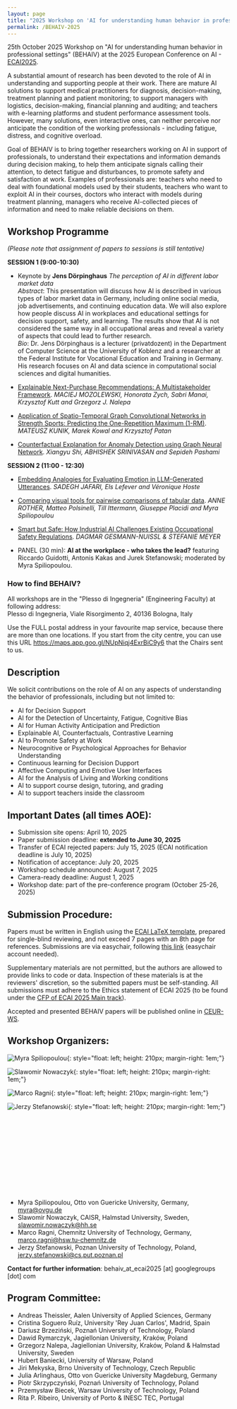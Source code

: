```yaml
---
layout: page
title: "2025 Workshop on 'AI for understanding human behavior in professional settings' (BEHAIV)"
permalink: /BEHAIV-2025
---
```


25th October 2025 Workshop on "AI for understanding human behavior in professional settings" (BEHAIV) at the 2025 European Conference on AI - [ECAI2025](https://ecai2025.org/).

A substantial amount of research has been devoted to the role of AI in understanding and supporting people at their work. There are mature AI solutions to support medical practitioners for diagnosis, decision-making, treatment planning and patient monitoring; to support managers with logistics, decision-making, financial planning and auditing; and teachers with e-learning platforms and student performance assessment tools. However, many solutions, even interactive ones, can neither perceive nor anticipate the condition of the working professionals - including fatigue, distress, and cognitive overload.

Goal of BEHAIV is to bring together researchers working on AI in support of professionals, to understand their expectations and information demands during decision making, to help them anticipate signals calling their attention, to detect fatigue and disturbances, to promote safety and satisfaction at work. Examples of professionals are: teachers who need to deal with foundational models used by their students, teachers who want to exploit AI in their courses, doctors who interact with models during treatment planning, managers who receive AI-collected pieces of information and need to make reliable decisions on them.

## Workshop Programme

*(Please note that assignment of papers to sessions is still tentative)*

**SESSION 1 (9:00-10:30)**

* Keynote by **Jens Dörpinghaus** *The perception of AI in different labor market data*<br>
*Abstract*: This presentation will discuss how AI is described in various types of labor market data in Germany, including online social media, job advertisements, and continuing education data. We will also explore how people discuss AI in workplaces and educational settings for decision support, safety, and learning. The results show that AI is not considered the same way in all occupational areas and reveal a variety of aspects that could lead to further research.<br>
*Bio*: Dr. Jens Dörpinghaus is a lecturer (privatdozent) in the Department of Computer Science at the University of Koblenz and a researcher at the Federal Institute for Vocational Education and Training in Germany. His research focuses on AI and data science in computational social sciences and digital humanities.

* [Explainable Next-Purchase Recommendations: A Multistakeholder Framework](/assets/papers-2025/BEHAIV2025_CRV_1.pdf).
*MACIEJ MOZOLEWSKI, Honorata Zych, Sabri Manai, Krzysztof Kutt and Grzegorz J. Nalepa*

* [Application of Spatio-Temporal Graph Convolutional Networks in Strength Sports: Predicting the One-Repetition Maximum (1-RM)](/assets/papers-2025/BEHAIV2025_CRV_6.pdf).
*MATEUSZ KUNIK, Marek Kowal and Krzysztof Patan*

* [Counterfactual Explanation for Anomaly Detection using Graph Neural Network](/assets/papers-2025/BEHAIV2025_CRV_4.pdf).
*Xiangyu Shi, ABHISHEK SRINIVASAN and Sepideh Pashami*


**SESSION 2 (11:00 - 12:30)**

* [Embedding Analogies for Evaluating Emotion in LLM-Generated Utterances](/assets/papers-2025/BEHAIV2025_CRV_3.pdf).
*SADEGH JAFARI, Els Lefever and Véronique Hoste*

* [Comparing visual tools for pairwise comparisons of tabular data](/assets/papers-2025/BEHAIV2025_CRV_7.pdf).
*ANNE ROTHER, Matteo Polsinelli, Till Ittermann, Giuseppe Placidi and Myra Spiliopoulou*

* [Smart but Safe: How Industrial AI Challenges Existing Occupational Safety Regulations](/assets/papers-2025/BEHAIV2025_CRV_2.pdf).
*DAGMAR GESMANN-NUISSL & STEFANIE MEYER*

* PANEL (30 min): **AI at the workplace - who takes the lead?** featuring Riccardo Guidotti, Antonis Kakas and Jurek Stefanowski; moderated by Myra Spiliopoulou.

### How to find BEHAIV?

All workshops are in the "Plesso di Ingegneria" (Engineering Faculty) at following address:<br>Plesso di Ingegneria, Viale Risorgimento 2, 40136 Bologna, Italy

Use the FULL postal address in your favourite map service, because there are more than one locations. If you start from the city centre, you can use this URL
   https://maps.app.goo.gl/NUpNiqj4ExrBiC9y6
that the Chairs sent to us.

## Description

We solicit contributions on the role of AI on any aspects of understanding the behavior of professionals, including but not limited to:

* AI for Decision Support
* AI for the Detection of Uncertainty, Fatigue, Cognitive Bias
* AI for Human Activity Anticipation and Prediction
* Explainable AI, Counterfactuals, Contrastive Learning
* AI to Promote Safety at Work
* Neurocognitive or Psychological Approaches for Behavior Understanding
* Continuous learning for Decision Dupport
* Affective Computing and Emotive User Interfaces
* AI for the Analysis of Living and Working conditions
* AI to support course design, tutoring, and grading
* AI to support teachers inside the classroom

## Important Dates  (all times AOE):

* Submission site opens: April 10, 2025
* Paper submission deadline: **extended to June 30, 2025**
* Transfer of ECAI rejected papers: July 15, 2025 (ECAI notification deadline is July 10, 2025)
* Notification of acceptance: July 20, 2025
* Workshop schedule announced: August 7, 2025
* Camera-ready deadline: August 1, 2025
* Workshop date: part of the pre-conference program (October 25-26, 2025)

## Submission Procedure:

Papers must be written in English using the [ECAI LaTeX template](https://ecai2024.eu/download/ecai-template.zip), prepared for single-blind reviewing, and not exceed 7 pages with an 8th page for references. Submissions are via easychair, following [this link](https://easychair.org/my/conference?conf=behaiv2025) (easychair account needed).

Supplementary materials are not permitted, but the authors are allowed to provide links to code or data. Inspection of these materials is at the reviewers' discretion, so the submitted papers must be self-standing. All submissions must adhere to the Ethics statement of ECAI 2025 (to be found under the [CFP of ECAI 2025 Main track](https://ecai2025.org/call-for-papers/)).

Accepted and presented BEHAIV papers will be published online in [CEUR-WS](https://ceur-ws.org/).

## Workshop Organizers:

![Myra Spiliopoulou](/assets/photos/MyraS.jpg "Myra Spiliopoulou"){: style="float: left; height: 210px; margin-right: 1em;"}

![Slawomir Nowaczyk](/assets/photos/SN.jpg "Slawomir Nowaczyk"){: style="float: left; height: 210px; margin-right: 1em;"}

![Marco Ragni](/assets/photos/MarcoRagni.jpg "Marco Ragni"){: style="float: left; height: 210px; margin-right: 1em;"}

![Jerzy Stefanowski](/assets/photos/JerzyStefanowski.jpg "Jerzy Stefanowski"){: style="float: left; height: 210px; margin-right: 1em;"}

&nbsp;

&nbsp;

&nbsp;

&nbsp;

&nbsp;

&nbsp;

* Myra Spiliopoulou, Otto von Guericke University, Germany, myra@ovgu.de
* Slawomir Nowaczyk, CAISR, Halmstad University, Sweden, slawomir.nowaczyk@hh.se
* Marco Ragni, Chemnitz University of Technology, Germany, marco.ragni@hsw.tu-chemnitz.de 
* Jerzy Stefanowski, Poznan University of Technology, Poland, jerzy.stefanowski@cs.put.poznan.pl

**Contact for further information**: behaiv_at_ecai2025 [at] googlegroups [dot] com

## Program Committee:
* Andreas Theissler,  Aalen University of Applied Sciences, Germany
* Cristina Soguero Ruíz, University 'Rey Juan Carlos', Madrid, Spain
* Dariusz Brzeziński, Poznań University of Technology, Poland
* Dawid Rymarczyk, Jagiellonian University, Kraków, Poland
* Grzegorz Nalepa, Jagiellonian University, Kraków, Poland & Halmstad University, Sweden
* Hubert Baniecki, University of Warsaw, Poland
* Jiri Mekyska, Brno University of Technology, Czech Republic
* Julia Arlinghaus, Otto von Guericke University Magdeburg, Germany
* Piotr Skrzypczyński, Poznań University of Technology, Poland
* Przemysław Biecek, Warsaw University of Technology, Poland
* Rita P. Ribeiro, University of Porto & INESC TEC, Portugal
